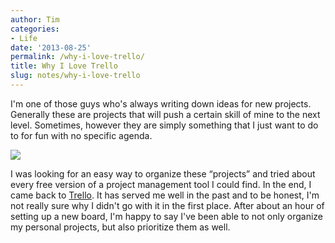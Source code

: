 ```yaml
---
author: Tim
categories:
- Life
date: '2013-08-25'
permalink: /why-i-love-trello/
title: Why I Love Trello
slug: notes/why-i-love-trello
---
```


I'm one of those guys who's always writing down ideas for new projects. Generally these are projects that will push a certain skill of mine to the next level. Sometimes, however they are simply something that I just want to do to for fun with no specific agenda.&nbsp;

![][1]

I was looking for an easy way to organize these &#8220;projects&#8221; and tried about every free version of a project management tool I could find. In the end, I came back to [Trello][2]. It has served me well in the past and to be honest, I'm not really sure why I didn't go with it in the first place. After about an hour of setting up a new board, I'm happy to say I've been able to not only organize my personal projects, but also prioritize them as well.

 [1]: https://www.filepicker.io/api/file/gJOqRfvUQgipO7tYWg8X
 [2]: http://trello.com
 